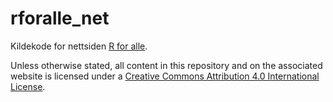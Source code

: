 # rforalle_net

Kildekode for nettsiden [R for alle](https://rforalle.net).

Unless otherwise stated, all content in this repository and on the associated website is licensed under a [Creative Commons Attribution 4.0 International License](http://creativecommons.org/licenses/by/4.0/).
